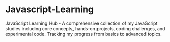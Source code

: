 # Javascript-Learning
JavaScript Learning Hub - A comprehensive collection of my JavaScript studies including core concepts, hands-on projects, coding challenges, and experimental code. Tracking my progress from basics to advanced topics.
